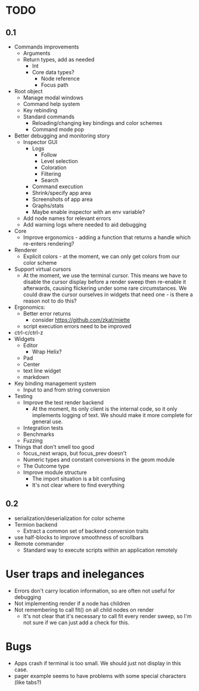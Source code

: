 
# TODO


## 0.1

- Commands improvements
  - Arguments
  - Return types, add as needed
    - Int
    - Core data types?
      - Node reference
      - Focus path
- Root object
  - Manage modal windows
  - Command help system
  - Key rebinding
  - Standard commands
    - Reloading/changing key bindings and color schemes
    - Command mode pop
- Better debugging and monitoring story
  - Inspector GUI
    - Logs
      - Follow
      - Level selection
      - Coloration
      - Filtering
      - Search
    - Command execution
    - Shrink/specify app area
    - Screenshots of app area
    - Graphs/stats
    - Maybe enable inspector with an env variable?
  - Add node names for relevant errors
  - Add warning logs where needed to aid debugging
- Core
  - Improve ergonomics - adding a function that returns a handle which re-enters rendering?
- Renderer
  - Explicit colors - at the moment, we can only get colors from our color scheme
- Support virtual cursors
  - At the moment, we use the terminal cursor. This means we have to disable the
    cursor display before a render sweep then re-enable it afterwards, causing
    flickering under some rare circumstances. We could draw the cursor ourselves
    in widgets that need one - is there a reason not to do this?
- Ergonomics:
  - Better error returns
    - consider https://github.com/zkat/miette
  - script execution errors need to be improved
- ctrl-c/ctrl-z
- Widgets
  - Editor
    - Wrap Helix?
  - Pad
  - Center
  - text line widget
  - markdown
- Key binding management system
  - Input to and from string conversion
- Testing
  - Improve the test render backend
    - At the moment, its only client is the internal code, so it only implements
      logging of text. We should make it more complete for general use.
  - Integration tests
  - Benchmarks
  - Fuzzing
- Things that don't smell too good
  - focus_next wraps, but focus_prev doesn't
  - Numeric types and constant conversions in the geom module
  - The Outcome type
  - Improve module structure
    - The import situation is a bit confusing
    - It's not clear where to find everything

## 0.2

- serialization/deserialization for color scheme
- Termion backend
  - Extract a common set of backend conversion traits
- use half-blocks to improve smoothness of scrollbars
- Remote commander
  - Standard way to execute scripts within an application remotely

# User traps and inelegances

  - Errors don't carry location information, so are often not useful for debugging
  - Not implementing render if a node has children
  - Not remembering to call fit() on all child nodes on render
    - It's not clear that it's necessary to call fit every render sweep, so I'm
      not sure if we can just add a check for this.

# Bugs

  - Apps crash if terminal is too small. We should just not display in this case.
  - pager example seems to have problems with some special characters (like tabs?)
